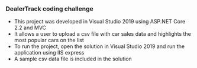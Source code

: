 ### DealerTrack coding challenge

* This project was developed in Visual Studio 2019 using ASP.NET Core 2.2 and MVC
* It allows a user to upload a csv file with car sales data and highlights the most popular cars on the list
* To run the project, open the solution in Visual Studio 2019 and run the application using IIS express
* A sample csv data file is included in the solution
